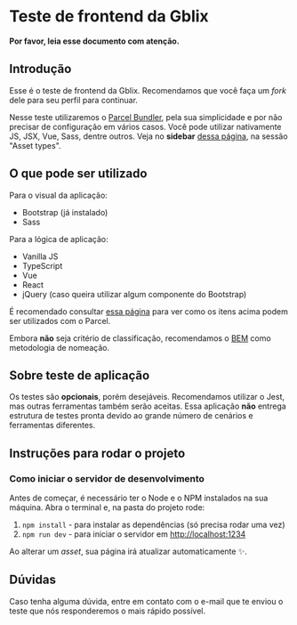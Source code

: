 # Teste de frontend da Gblix

**Por favor, leia esse documento com atenção.**

## Introdução

Esse é o teste de frontend da Gblix. Recomendamos que você faça um _fork_ dele
para seu perfil para continuar.

Nesse teste utilizaremos o [Parcel Bundler](https://parceljs.org), pela sua
simplicidade e por não precisar de configuração em vários casos. Você pode
utilizar nativamente JS, JSX, Vue, Sass, dentre outros. Veja no **sidebar**
[dessa página](https://parceljs.org/getting_started.html), na sessão
"Asset types".

## O que **pode** ser utilizado

Para o visual da aplicação:

- Bootstrap (já instalado)
- Sass

Para a lógica de aplicação:

- Vanilla JS
- TypeScript
- Vue
- React
- jQuery (caso queira utilizar algum componente do Bootstrap)

É recomendado consultar [essa página](https://parceljs.org/recipes.html) para
ver como os itens acima podem ser utilizados com o Parcel.

Embora **não** seja critério de classificação, recomendamos o
[BEM](http://getbem.com/) como metodologia de nomeação.

## Sobre teste de aplicação

Os testes são **opcionais**, porém desejáveis. Recomendamos utilizar o Jest,
mas outras ferramentas também serão aceitas. Essa aplicação **não** entrega
estrutura de testes pronta devido ao grande número de cenários e ferramentas
diferentes.

## Instruções para rodar o projeto

### Como iniciar o servidor de desenvolvimento

Antes de começar, é necessário ter o Node e o NPM instalados na sua máquina.
Abra o terminal e, na pasta do projeto rode:

1. `npm install` - para instalar as dependências (só precisa rodar uma vez)
1. `npm run dev` - para iniciar o servidor em
   [http://localhost:1234](http://localhost:1234)

Ao alterar um _asset_, sua página irá atualizar automaticamente ✨.

## Dúvidas

Caso tenha alguma dúvida, entre em contato com o e-mail que te enviou o teste que nós responderemos o mais rápido possível.
